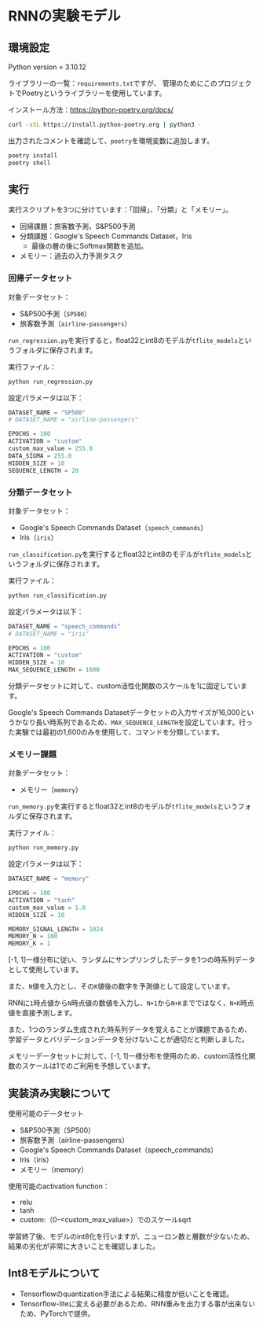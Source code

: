 # RNNの実験モデル

## 環境設定

Python version = 3.10.12

ライブラリーの一覧：```requirements.txt```ですが、
管理のためにこのプロジェクトでPoetryというライブラリーを使用しています。

インストール方法：<https://python-poetry.org/docs/>

```bash
curl -sSL https://install.python-poetry.org | python3 -
```

出力されたコメントを確認して、```poetry```を環境変数に追加します。

```bash
poetry install
poetry shell
```

## 実行

実行スクリプトを3つに分けています：「回帰」、「分類」と「メモリー」。

- 回帰課題：旅客数予測，S&P500予測
- 分類課題：Google's Speech Commands Dataset，Iris
  - 最後の層の後にSoftmax関数を追加。
- メモリー：過去の入力予測タスク

### 回帰データセット

対象データセット：

- S&P500予測（```SP500```）
- 旅客数予測（```airline-passengers```）

```run_regression.py```を実行すると，float32とint8のモデルが```tflite_models```というフォルダに保存されます。

実行ファイル：

```bash
python run_regression.py
```

設定パラメータは以下：

```python
DATASET_NAME = "SP500"
# DATASET_NAME = "airline-passengers"

EPOCHS = 100
ACTIVATION = "custom"
custom_max_value = 255.0
DATA_SIGMA = 255.0
HIDDEN_SIZE = 10
SEQUENCE_LENGTH = 20
```

### 分類データセット

対象データセット：

- Google's Speech Commands Dataset（```speech_commands```）
- Iris（```iris```）

```run_classification.py```を実行するとfloat32とint8のモデルが```tflite_models```というフォルダに保存されます。

実行ファイル：

```bash
python run_classification.py
```

設定パラメータは以下：

```python
DATASET_NAME = "speech_commands"
# DATASET_NAME = "iris"

EPOCHS = 100
ACTIVATION = "custom"
HIDDEN_SIZE = 10
MAX_SEQUENCE_LENGTH = 1600
```

分類データセットに対して、custom活性化関数のスケールを1に固定しています。

Google's Speech Commands Datasetデータセットの入力サイズが16,000というかなり長い時系列であるため、```MAX_SEQUENCE_LENGTH```を設定しています。行った実験では最初の1,600のみを使用して、コマンドを分類しています。

### メモリー課題

対象データセット：

- メモリー（```memory```）

```run_memory.py```を実行するとfloat32とint8のモデルが```tflite_models```というフォルダに保存されます。

実行ファイル：

```bash
python run_memory.py
```

設定パラメータは以下：

```python
DATASET_NAME = "memory"

EPOCHS = 100
ACTIVATION = "tanh"
custom_max_value = 1.0
HIDDEN_SIZE = 10

MEMORY_SIGNAL_LENGTH = 1024
MEMORY_N = 100
MEMORY_K = 1
```

[-1, 1]一様分布に従い、ランダムにサンプリングしたデータを1つの時系列データとして使用しています。

また、```N```値を入力とし、その```K```値後の数字を予測値として設定しています。

RNNに```1```時点値から```N```時点値の数値を入力し、```N+1```から```N+K```までではなく、```N+K```時点値を直接予測します。

また、1つのランダム生成された時系列データを覚えることが課題であるため、学習データとバリデーションデータを分けないことが適切だと判断しました。

メモリーデータセットに対して、[-1, 1]一様分布を使用のため、custom活性化関数のスケールは1でのご利用を予想しています。

## 実装済み実験について

使用可能のデータセット

- S&P500予測（SP500）
- 旅客数予測（airline-passengers）
- Google's Speech Commands Dataset（speech_commands）
- Iris（iris）
- メモリー（memory）

使用可能のactivation function：

- relu
- tanh
- custom:（0-<custom_max_value>）でのスケールsqrt

学習終了後、モデルのint8化を行いますが、ニューロン数と層数が少ないため、結果の劣化が非常に大きいことを確認しました。

## Int8モデルについて

- Tensorflowのquantization手法による結果に精度が低いことを確認。
- Tensorflow-liteに変える必要があるため、RNN重みを出力する事が出来ないため、PyTorchで提供。
